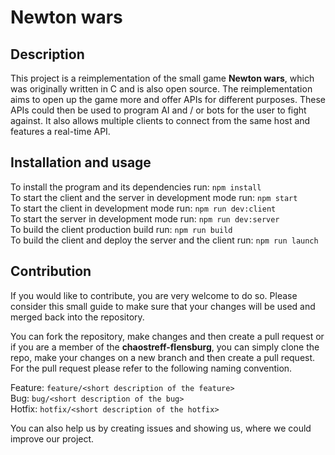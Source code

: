 # Newton wars

## Description
This project is a reimplementation of the small game **Newton wars**, which was originally written in C and is also open source. The reimplementation aims to open up the game more and offer APIs for different purposes. These APIs could then be used to program AI and / or bots for the user to fight against. It also allows multiple clients to connect from the same host and features a real-time API.

## Installation and usage
To install the program and its dependencies run: `npm install`  
To start the client and the server in development mode run: `npm start`  
To start the client in development mode run: `npm run dev:client`  
To start the server in development mode run: `npm run dev:server`  
To build the client production build run: `npm run build`  
To build the client and deploy the server and the client run: `npm run launch`  

## Contribution
If you would like to contribute, you are very welcome to do so. Please consider this small guide to make sure that your changes will be used and merged back into the repository.

You can fork the repository, make changes and then create a pull request or if you are a member of the **chaostreff-flensburg**, you can simply clone the repo, make your changes on a new branch and then create a pull request. For the pull request please refer to the following naming convention.

Feature: `feature/<short description of the feature>`  
Bug: `bug/<short description of the bug>`  
Hotfix: `hotfix/<short description of the hotfix>`  

You can also help us by creating issues and showing us, where we could improve our project.
